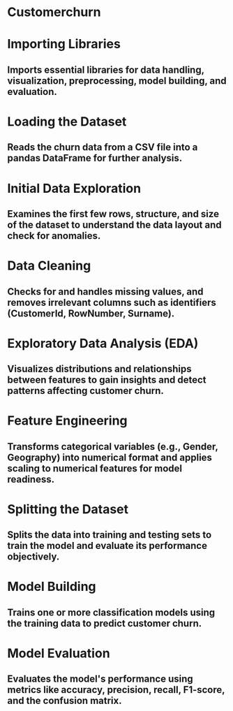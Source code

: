 # Customerchurn
# Importing Libraries
## Imports essential libraries for data handling, visualization, preprocessing, model building, and evaluation.
 
# Loading the Dataset
## Reads the churn data from a CSV file into a pandas DataFrame for further analysis.

# Initial Data Exploration
## Examines the first few rows, structure, and size of the dataset to understand the data layout and check for anomalies.

# Data Cleaning
## Checks for and handles missing values, and removes irrelevant columns such as identifiers (CustomerId, RowNumber, Surname).

# Exploratory Data Analysis (EDA)
## Visualizes distributions and relationships between features to gain insights and detect patterns affecting customer churn.

# Feature Engineering
## Transforms categorical variables (e.g., Gender, Geography) into numerical format and applies scaling to numerical features for model readiness.

# Splitting the Dataset
## Splits the data into training and testing sets to train the model and evaluate its performance objectively.

# Model Building
## Trains one or more classification models using the training data to predict customer churn.

# Model Evaluation
## Evaluates the model's performance using metrics like accuracy, precision, recall, F1-score, and the confusion matrix.